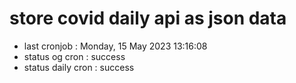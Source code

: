 # store covid daily api as json data

- last cronjob : Monday, 15 May 2023 13:16:08
- status og cron : success
- status daily cron : success
      
      